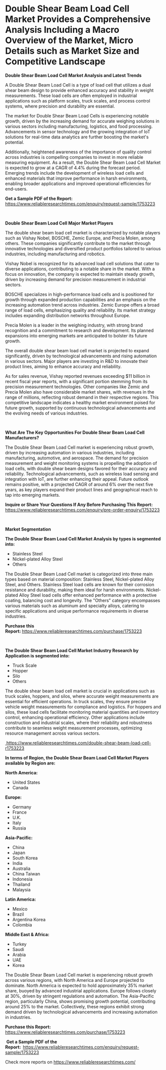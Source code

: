 <p><h1>Double Shear Beam Load Cell Market Provides a Comprehensive Analysis Including a Macro Overview of the Market, Micro Details such as Market Size and Competitive Landscape</h1></p><p><strong>Double Shear Beam Load Cell Market Analysis and Latest Trends</strong></p>
<p><p>A Double Shear Beam Load Cell is a type of load cell that utilizes a dual shear beam design to provide enhanced accuracy and stability in weight measurements. These load cells are often employed in industrial applications such as platform scales, truck scales, and process control systems, where precision and durability are essential. </p><p>The market for Double Shear Beam Load Cells is experiencing notable growth, driven by the increasing demand for accurate weighing solutions in various sectors including manufacturing, logistics, and food processing. Advancements in sensor technology and the growing integration of IoT solutions for real-time data analytics are further boosting the market's potential. </p><p>Additionally, heightened awareness of the importance of quality control across industries is compelling companies to invest in more reliable measuring equipment. As a result, the Double Shear Beam Load Cell Market is expected to grow at a CAGR of 4.4% during the forecast period. Emerging trends include the development of wireless load cells and enhanced materials that improve performance in harsh environments, enabling broader applications and improved operational efficiencies for end-users.</p></p>
<p><strong>Get a Sample PDF of the Report:&nbsp;</strong> <a href="https://www.reliableresearchtimes.com/enquiry/request-sample/1753223?utm_campaign=2271&utm_medium=2&utm_source=Github&utm_content=ia&utm_term=10022025&utm_id=double-shear-beam-load-cell">https://www.reliableresearchtimes.com/enquiry/request-sample/1753223</a></p>
<p>&nbsp;</p>
<p><strong>Double Shear Beam Load Cell Major Market Players</strong></p>
<p><p>The double shear beam load cell market is characterized by notable players such as Vishay Nobel, BOSCHE, Zemic Europe, and Precia Molen, among others. These companies significantly contribute to the market through innovative technologies and diversified product portfolios tailored to various industries, including manufacturing and robotics.</p><p>Vishay Nobel is recognized for its advanced load cell solutions that cater to diverse applications, contributing to a notable share in the market. With a focus on innovation, the company is expected to maintain steady growth, driven by increasing demand for precision measurement in industrial sectors.</p><p>BOSCHE specializes in high-performance load cells and is positioned for growth through expanded production capabilities and an emphasis on the increasing automation trend across industries. Zemic Europe offers a broad range of load cells, emphasizing quality and reliability. Its market strategy includes expanding distribution networks throughout Europe.</p><p>Precia Molen is a leader in the weighing industry, with strong brand recognition and a commitment to research and development. Its planned expansions into emerging markets are anticipated to bolster its future growth.</p><p>The overall double shear beam load cell market is projected to expand significantly, driven by technological advancements and rising automation in various sectors. Major players are investing in R&D to innovate their product lines, aiming to enhance accuracy and reliability.</p><p>As for sales revenue, Vishay reported revenues exceeding $11 billion in recent fiscal year reports, with a significant portion stemming from its precision measurement technologies. Other companies like Zemic and Precia Molen also have considerable market shares, with revenues in the range of millions, reflecting robust demand in their respective regions. This competitive landscape indicates a healthy market environment poised for future growth, supported by continuous technological advancements and the evolving needs of various industries.</p></p>
<p>&nbsp;</p>
<p><strong>What Are The Key Opportunities For Double Shear Beam Load Cell Manufacturers?</strong></p>
<p><p>The Double Shear Beam Load Cell market is experiencing robust growth, driven by increasing automation in various industries, including manufacturing, automotive, and aerospace. The demand for precision measurement and weight monitoring systems is propelling the adoption of load cells, with double shear beam designs favored for their accuracy and reliability. Technological advancements, such as wireless load sensing and integration with IoT, are further enhancing their appeal. Future outlook remains positive, with a projected CAGR of around 6% over the next five years, as key players expand their product lines and geographical reach to tap into emerging markets.</p></p>
<p><strong>Inquire or Share Your Questions If Any Before Purchasing This Report:</strong> <a href="https://www.reliableresearchtimes.com/enquiry/pre-order-enquiry/1753223?utm_campaign=2271&utm_medium=2&utm_source=Github&utm_content=ia&utm_term=10022025&utm_id=double-shear-beam-load-cell">https://www.reliableresearchtimes.com/enquiry/pre-order-enquiry/1753223</a></p>
<p>&nbsp;</p>
<p><strong>Market Segmentation</strong></p>
<p><strong>The Double Shear Beam Load Cell Market Analysis by types is segmented into:</strong></p>
<p><ul><li>Stainless Steel</li><li>Nickel-plated Alloy Steel</li><li>Others</li></ul></p>
<p><p>The Double Shear Beam Load Cell market is categorized into three main types based on material composition: Stainless Steel, Nickel-plated Alloy Steel, and Others. Stainless Steel load cells are known for their corrosion resistance and durability, making them ideal for harsh environments. Nickel-plated Alloy Steel load cells offer enhanced performance with a protective coating, balancing cost and longevity. The "Others" category encompasses various materials such as aluminum and specialty alloys, catering to specific applications and unique performance requirements in diverse industries.</p></p>
<p><strong>Purchase this Report:&nbsp;</strong><a href="https://www.reliableresearchtimes.com/purchase/1753223?utm_campaign=2271&utm_medium=2&utm_source=Github&utm_content=ia&utm_term=10022025&utm_id=double-shear-beam-load-cell">https://www.reliableresearchtimes.com/purchase/1753223</a></p>
<p>&nbsp;</p>
<p><strong>The Double Shear Beam Load Cell Market Industry Research by Application is segmented into:</strong></p>
<p><ul><li>Truck Scale</li><li>Hopper</li><li>Silo</li><li>Others</li></ul></p>
<p><p>The double shear beam load cell market is crucial in applications such as truck scales, hoppers, and silos, where accurate weight measurements are essential for efficient operations. In truck scales, they ensure precise vehicle weight measurements for compliance and logistics. For hoppers and silos, these load cells facilitate monitoring material quantities and inventory control, enhancing operational efficiency. Other applications include construction and industrial scales, where their reliability and robustness contribute to seamless weight measurement processes, optimizing resource management across various sectors.</p></p>
<p><a href="https://www.reliableresearchtimes.com/double-shear-beam-load-cell-r1753223?utm_campaign=2271&utm_medium=2&utm_source=Github&utm_content=ia&utm_term=10022025&utm_id=double-shear-beam-load-cell">&nbsp;https://www.reliableresearchtimes.com/double-shear-beam-load-cell-r1753223</a></p>
<p><strong>In terms of Region, the Double Shear Beam Load Cell Market Players available by Region are:</strong></p>
<p>
    <p> <strong> North America: </strong>
        <ul>
            <li>United States</li>
            <li>Canada</li>
        </ul>
        </p> 
    <p> <strong> Europe: </strong>
        <ul>
            <li>Germany</li>
            <li>France</li>
            <li>U.K.</li>
            <li>Italy</li>
            <li>Russia</li>
        </ul>
        </p> 
    <p> <strong> Asia-Pacific: </strong>
        <ul>
            <li>China</li>
            <li>Japan</li>
            <li>South Korea</li>
            <li>India</li>
            <li>Australia</li>
            <li>China Taiwan</li>
            <li>Indonesia</li>
            <li>Thailand</li>
            <li>Malaysia</li>
        </ul>
        </p> 
    <p> <strong> Latin America: </strong>
        <ul>
            <li>Mexico</li>
            <li>Brazil</li>
            <li>Argentina Korea</li>
            <li>Colombia</li>
        </ul>
        </p> 
    <p> <strong> Middle East & Africa: </strong>
        <ul>
            <li>Turkey</li>
            <li>Saudi</li>
            <li>Arabia</li>
            <li>UAE</li>
            <li>Korea</li>
        </ul>
    </p>
    </p>
<p><p>The Double Shear Beam Load Cell market is experiencing robust growth across various regions, with North America and Europe projected to dominate. North America is expected to hold approximately 35% market share, buoyed by advanced industrial applications. Europe follows closely at 30%, driven by stringent regulations and automation. The Asia-Pacific region, particularly China, shows promising growth potential, contributing around 25% to the market. Collectively, these regions exhibit strong demand driven by technological advancements and increasing automation in industries.</p></p>
<p><strong>Purchase this Report: </strong><a href="https://www.reliableresearchtimes.com/purchase/1753223?utm_campaign=2271&utm_medium=2&utm_source=Github&utm_content=ia&utm_term=10022025&utm_id=double-shear-beam-load-cell">https://www.reliableresearchtimes.com/purchase/1753223</a></p>
<p>&nbsp;<strong>Get a Sample PDF of the Report:&nbsp;&nbsp;</strong><a href="https://www.reliableresearchtimes.com/enquiry/request-sample/1753223?utm_campaign=2271&utm_medium=2&utm_source=Github&utm_content=ia&utm_term=10022025&utm_id=double-shear-beam-load-cell">https://www.reliableresearchtimes.com/enquiry/request-sample/1753223</a></p>
<p><strong></strong></p>
<p>Check more reports on <a href="https://www.reliableresearchtimes.com/?utm_campaign=2271&utm_medium=2&utm_source=Github&utm_content=ia&utm_term=10022025&utm_id=double-shear-beam-load-cell">https://www.reliableresearchtimes.com/</a></p>